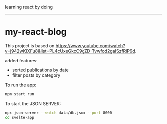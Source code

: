 learning react by doing 

---

# my-react-blog

This project is based on https://www.youtube.com/watch?v=j942wKiXFu8&list=PL4cUxeGkcC9gZD-Tvwfod2gaISzfRiP9d.

added features:
* sorted publications by date
* filter posts by category

To run the app:

```bash
npm start run
```

To start the JSON SERVER:

```bash
npx json-server --watch data/db.json --port 8000
cd svelte-app
```
